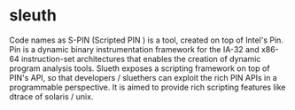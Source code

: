 sleuth
======

Code names as S-PIN (Scripted PIN ) is a tool, created on top of Intel's Pin. Pin is a dynamic binary instrumentation framework for the IA-32 and x86-64 instruction-set architectures that enables the creation of dynamic program analysis tools. Slueth exposes a scripting framework on top of PIN's API, so that developers / sluethers can exploit the rich PIN APIs in a programmable perspective. It is aimed to provide rich scripting features like dtrace of solaris / unix.
